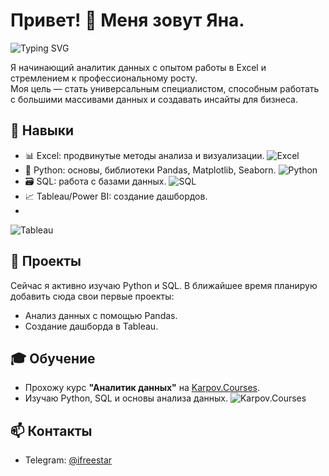 # Привет! 👋 Меня зовут Яна.
![Typing SVG](https://readme-typing-svg.herokuapp.com/?lines=Аналитик+данных;Люблю+Excel+и+Python;Изучаю+SQL+и+Tableau)

Я начинающий аналитик данных с опытом работы в Excel и стремлением к профессиональному росту.  
Моя цель — стать универсальным специалистом, способным работать с большими массивами данных и создавать инсайты для бизнеса.

## 🚀 Навыки
- 📊 Excel: продвинутые методы анализа и визуализации.  ![Excel](https://img.shields.io/badge/Excel-Expert-green)
- 🐍 Python: основы, библиотеки Pandas, Matplotlib, Seaborn.  ![Python](https://img.shields.io/badge/Python-Beginner-yellow)
- 🗃️ SQL: работа с базами данных.  ![SQL](https://img.shields.io/badge/SQL-Intermediate-blue)
- 📈 Tableau/Power BI: создание дашбордов.
- 
![Tableau](https://media.giphy.com/media/(https://media.giphy.com/media/0YkmGRyM2VoknitKMJ/giphy.gif?cid=ecf05e47ptdpvtqwsic02l2vzlz9tk2t2ox2kig8fxj0vwsh&ep=v1_gifs_search&rid=giphy.gif&ct=g)/giphy.gif)

## 📂 Проекты
Сейчас я активно изучаю Python и SQL. В ближайшее время планирую добавить сюда свои первые проекты:
- Анализ данных с помощью Pandas.
- Создание дашборда в Tableau.

## 🎓 Обучение
- Прохожу курс **"Аналитик данных"** на [Karpov.Courses](https://karpov.courses/analytics).
- Изучаю Python, SQL и основы анализа данных.
![Karpov.Courses](https://img.shields.io/badge/Karpov.Courses-Аналитик_данных-blue)

 
## 📫 Контакты
- Telegram: [@ifreestar](https://t.me/freestar)

